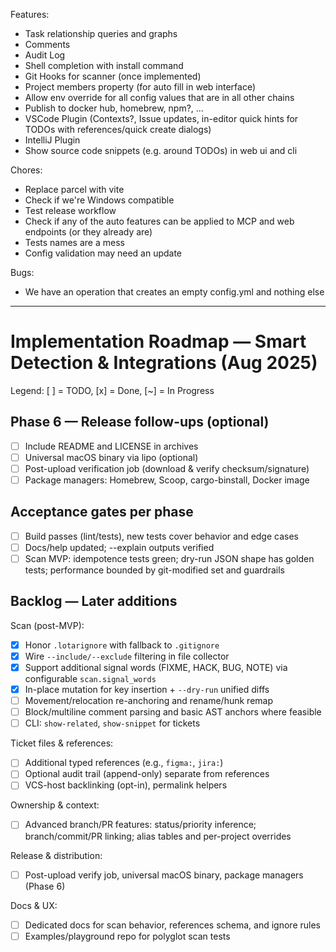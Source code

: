 Features:
- Task relationship queries and graphs
- Comments
- Audit Log
- Shell completion with install command
- Git Hooks for scanner (once implemented)
- Project members property (for auto fill in web interface)
- Allow env override for all config values that are in all other chains
- Publish to docker hub, homebrew, npm?, ...
- VSCode Plugin (Contexts?, Issue updates, in-editor quick hints for TODOs with references/quick create dialogs)
- IntelliJ Plugin
- Show source code snippets (e.g. around TODOs) in web ui and cli

Chores:
- Replace parcel with vite
- Check if we're Windows compatible
- Test release workflow
- Check if any of the auto features can be applied to MCP and web endpoints (or they already are)
- Tests names are a mess
- Config validation may need an update

Bugs:
- We have an operation that creates an empty config.yml and nothing else

---

# Implementation Roadmap — Smart Detection & Integrations (Aug 2025)

Legend: [ ] = TODO, [x] = Done, [~] = In Progress

## Phase 6 — Release follow-ups (optional)
- [ ] Include README and LICENSE in archives
- [ ] Universal macOS binary via lipo (optional)
- [ ] Post-upload verification job (download & verify checksum/signature)
- [ ] Package managers: Homebrew, Scoop, cargo-binstall, Docker image

## Acceptance gates per phase
- [ ] Build passes (lint/tests), new tests cover behavior and edge cases
- [ ] Docs/help updated; --explain outputs verified
- [ ] Scan MVP: idempotence tests green; dry-run JSON shape has golden tests; performance bounded by git-modified set and guardrails

## Backlog — Later additions

Scan (post-MVP):
- [x] Honor `.lotarignore` with fallback to `.gitignore`
- [x] Wire `--include/--exclude` filtering in file collector
- [x] Support additional signal words (FIXME, HACK, BUG, NOTE) via configurable `scan.signal_words`
- [x] In-place mutation for key insertion + `--dry-run` unified diffs
- [ ] Movement/relocation re-anchoring and rename/hunk remap
- [ ] Block/multiline comment parsing and basic AST anchors where feasible
- [ ] CLI: `show-related`, `show-snippet` for tickets

Ticket files & references:
- [ ] Additional typed references (e.g., `figma:`, `jira:`)
- [ ] Optional audit trail (append-only) separate from references
- [ ] VCS-host backlinking (opt-in), permalink helpers

Ownership & context:
- [ ] Advanced branch/PR features: status/priority inference; branch/commit/PR linking; alias tables and per-project overrides

Release & distribution:
- [ ] Post-upload verify job, universal macOS binary, package managers (Phase 6)

Docs & UX:
- [ ] Dedicated docs for scan behavior, references schema, and ignore rules
- [ ] Examples/playground repo for polyglot scan tests